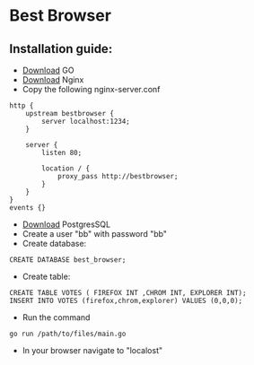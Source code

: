 # Best Browser

## Installation guide:
* [Download](https://golang.org/dl/) GO 
* [Download](https://www.nginx.com/resources/admin-guide/installing-nginx-open-source/) Nginx
* Copy the following nginx-server.conf
```
http {
    upstream bestbrowser {
        server localhost:1234;
    }
    
    server {
        listen 80;

        location / {
            proxy_pass http://bestbrowser;
        }
    }
}
events {}
```
* [Download](https://www.postgresql.org/download/) PostgresSQL
* Create a user "bb" with password "bb"
* Create database:
```
CREATE DATABASE best_browser;
```
* Create table:
```
CREATE TABLE VOTES ( FIREFOX INT ,CHROM INT, EXPLORER INT);
INSERT INTO VOTES (firefox,chrom,explorer) VALUES (0,0,0);
```
* Run the command 
```
go run /path/to/files/main.go
```
* In your browser navigate to "localost"
